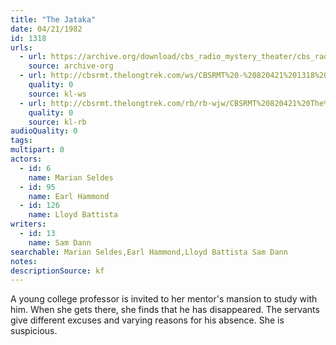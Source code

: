 ```yaml
---
title: "The Jataka"
date: 04/21/1982
id: 1318
urls: 
  - url: https://archive.org/download/cbs_radio_mystery_theater/cbs_radio_mystery_theater-1301-1350.zip/cbs_radio_mystery_theater-1301-1350%2Fcbsrmt_1318_the_jataka.mp3
    source: archive-org
  - url: http://cbsrmt.thelongtrek.com/ws/CBSRMT%20-%20820421%201318%20The%20Jataka_ws.mp3
    quality: 0
    source: kl-ws
  - url: http://cbsrmt.thelongtrek.com/rb/rb-wjw/CBSRMT%20820421%20The%20Jakata_wjw.mp3
    quality: 0
    source: kl-rb
audioQuality: 0
tags: 
multipart: 0
actors:  
  - id: 6
    name: Marian Seldes  
  - id: 95
    name: Earl Hammond  
  - id: 126
    name: Lloyd Battista
writers:  
  - id: 13
    name: Sam Dann
searchable: Marian Seldes,Earl Hammond,Lloyd Battista Sam Dann
notes: 
descriptionSource: kf
---
```

A young college professor is invited to her mentor's mansion to study with him. When she gets there, she finds that he has disappeared. The servants give different excuses and varying reasons for his absence. She is suspicious.